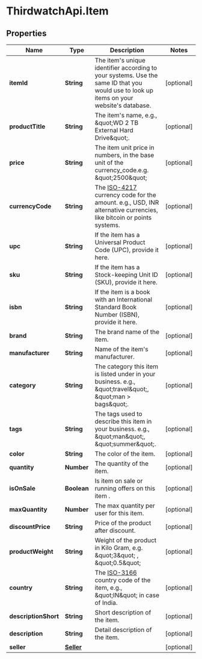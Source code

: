 # ThirdwatchApi.Item

## Properties
Name | Type | Description | Notes
------------ | ------------- | ------------- | -------------
**itemId** | **String** | The item&#39;s unique identifier according to your systems. Use the same ID that you would use to look up items on your website&#39;s database. | [optional] 
**productTitle** | **String** | The item&#39;s name, e.g., \&quot;WD 2 TB External Hard Drive\&quot;. | [optional] 
**price** | **String** | The item unit price in numbers, in the base unit of the currency_code.e.g. \&quot;2500\&quot; | [optional] 
**currencyCode** | **String** | The [ISO-4217](http://en.wikipedia.org/wiki/ISO_4217) currency code for the amount. e.g., USD, INR alternative currencies, like bitcoin or points systems. | [optional] 
**upc** | **String** | If the item has a Universal Product Code (UPC), provide it here. | [optional] 
**sku** | **String** | If the item has a Stock-keeping Unit ID (SKU), provide it here. | [optional] 
**isbn** | **String** | If the item is a book with an International Standard Book Number (ISBN), provide it here. | [optional] 
**brand** | **String** | The brand name of the item. | [optional] 
**manufacturer** | **String** | Name of the item&#39;s manufacturer. | [optional] 
**category** | **String** | The category this item is listed under in your business. e.g., \&quot;travel\&quot;, \&quot;man &gt; bags\&quot;. | [optional] 
**tags** | **String** | The tags used to describe this item in your business. e.g., \&quot;man\&quot;, \&quot;summer\&quot;. | [optional] 
**color** | **String** | The color of the item. | [optional] 
**quantity** | **Number** | The quantity of the item. | [optional] 
**isOnSale** | **Boolean** | Is item on sale or running offers on this item . | [optional] 
**maxQuantity** | **Number** | The max quantity per user for this item. | [optional] 
**discountPrice** | **String** | Price of the product after discount. | [optional] 
**productWeight** | **String** | Weight of the product in Kilo Gram, e.g. \&quot;3\&quot; , \&quot;0.5\&quot; | [optional] 
**country** | **String** | The [ISO-3166](https://en.wikipedia.org/wiki/ISO_3166-1_alpha-2) country code of the item, e.g., \&quot;IN\&quot; in case of India. | [optional] 
**descriptionShort** | **String** | Short description of the item. | [optional] 
**description** | **String** | Detail description of the item. | [optional] 
**seller** | [**Seller**](Seller.md) |  | [optional] 


